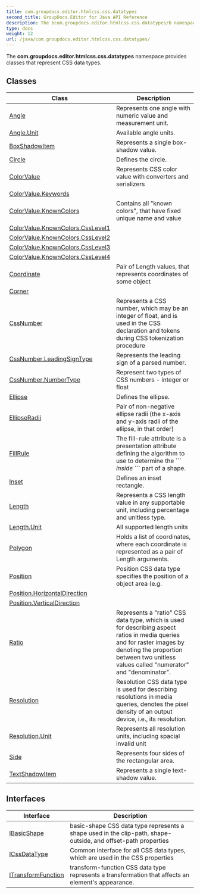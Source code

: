 ```yaml
---
title: com.groupdocs.editor.htmlcss.css.datatypes
second_title: GroupDocs.Editor for Java API Reference
description: The bcom.groupdocs.editor.htmlcss.css.datatypes/b namespace provides classes that represent CSS data types.
type: docs
weight: 12
url: /java/com.groupdocs.editor.htmlcss.css.datatypes/
---
```


The **com.groupdocs.editor.htmlcss.css.datatypes** namespace provides classes that represent CSS data types.


## Classes

| Class | Description |
| --- | --- |
| [Angle](../com.groupdocs.editor.htmlcss.css.datatypes/angle) | Represents one angle with numeric value and measurement unit. |
| [Angle.Unit](../com.groupdocs.editor.htmlcss.css.datatypes/angle.unit) | Available angle units. |
| [BoxShadowItem](../com.groupdocs.editor.htmlcss.css.datatypes/boxshadowitem) | Represents a single box-shadow value. |
| [Circle](../com.groupdocs.editor.htmlcss.css.datatypes/circle) | Defines the circle. |
| [ColorValue](../com.groupdocs.editor.htmlcss.css.datatypes/colorvalue) | Represents CSS color value with converters and serializers |
| [ColorValue.Keywords](../com.groupdocs.editor.htmlcss.css.datatypes/colorvalue.keywords) |  |
| [ColorValue.KnownColors](../com.groupdocs.editor.htmlcss.css.datatypes/colorvalue.knowncolors) | Contains all "known colors", that have fixed unique name and value |
| [ColorValue.KnownColors.CssLevel1](../com.groupdocs.editor.htmlcss.css.datatypes/colorvalue.knowncolors.csslevel1) |  |
| [ColorValue.KnownColors.CssLevel2](../com.groupdocs.editor.htmlcss.css.datatypes/colorvalue.knowncolors.csslevel2) |  |
| [ColorValue.KnownColors.CssLevel3](../com.groupdocs.editor.htmlcss.css.datatypes/colorvalue.knowncolors.csslevel3) |  |
| [ColorValue.KnownColors.CssLevel4](../com.groupdocs.editor.htmlcss.css.datatypes/colorvalue.knowncolors.csslevel4) |  |
| [Coordinate](../com.groupdocs.editor.htmlcss.css.datatypes/coordinate) | Pair of Length values, that represents coordinates of some object |
| [Corner](../com.groupdocs.editor.htmlcss.css.datatypes/corner) |  |
| [CssNumber](../com.groupdocs.editor.htmlcss.css.datatypes/cssnumber) | Represents a CSS number, which may be an integer of float, and is used in the CSS declaration and tokens during CSS tokenization procedure |
| [CssNumber.LeadingSignType](../com.groupdocs.editor.htmlcss.css.datatypes/cssnumber.leadingsigntype) | Represents the leading sign of a parsed number. |
| [CssNumber.NumberType](../com.groupdocs.editor.htmlcss.css.datatypes/cssnumber.numbertype) | Represent two types of CSS numbers - integer or float |
| [Ellipse](../com.groupdocs.editor.htmlcss.css.datatypes/ellipse) | Defines the ellipse. |
| [EllipseRadii](../com.groupdocs.editor.htmlcss.css.datatypes/ellipseradii) | Pair of non-negative ellipse radii (the x-axis and y-axis radii of the ellipse, in that order) |
| [FillRule](../com.groupdocs.editor.htmlcss.css.datatypes/fillrule) | The fill-rule attribute is a presentation attribute defining the algorithm to use to determine the \`\`\` *inside* \`\`\` part of a shape. |
| [Inset](../com.groupdocs.editor.htmlcss.css.datatypes/inset) | Defines an inset rectangle. |
| [Length](../com.groupdocs.editor.htmlcss.css.datatypes/length) | Represents a CSS length value in any supportable unit, including percentage and unitless type. |
| [Length.Unit](../com.groupdocs.editor.htmlcss.css.datatypes/length.unit) | All supported length units |
| [Polygon](../com.groupdocs.editor.htmlcss.css.datatypes/polygon) | Holds a list of coordinates, where each coordinate is represented as a pair of Length arguments. |
| [Position](../com.groupdocs.editor.htmlcss.css.datatypes/position) | Position CSS data type specifies the position of a object area (e.g. |
| [Position.HorizontalDirection](../com.groupdocs.editor.htmlcss.css.datatypes/position.horizontaldirection) |  |
| [Position.VerticalDirection](../com.groupdocs.editor.htmlcss.css.datatypes/position.verticaldirection) |  |
| [Ratio](../com.groupdocs.editor.htmlcss.css.datatypes/ratio) | Represents a "ratio" CSS data type, which is used for describing aspect ratios in media queries and for raster images by denoting the proportion between two unitless values called "numerator" and "denominator". |
| [Resolution](../com.groupdocs.editor.htmlcss.css.datatypes/resolution) | Resolution CSS data type is used for describing resolutions in media queries, denotes the pixel density of an output device, i.e., its resolution. |
| [Resolution.Unit](../com.groupdocs.editor.htmlcss.css.datatypes/resolution.unit) | Represents all resolution units, including spacial invalid unit |
| [Side](../com.groupdocs.editor.htmlcss.css.datatypes/side) | Represents four sides of the rectangular area. |
| [TextShadowItem](../com.groupdocs.editor.htmlcss.css.datatypes/textshadowitem) | Represents a single text-shadow value. |

## Interfaces

| Interface | Description |
| --- | --- |
| [IBasicShape](../com.groupdocs.editor.htmlcss.css.datatypes/ibasicshape) | basic-shape CSS data type represents a shape used in the clip-path, shape-outside, and offset-path properties |
| [ICssDataType](../com.groupdocs.editor.htmlcss.css.datatypes/icssdatatype) | Common interface for all CSS data types, which are used in the CSS properties |
| [ITransformFunction](../com.groupdocs.editor.htmlcss.css.datatypes/itransformfunction) | transform-function CSS data type represents a transformation that affects an element's appearance. |
